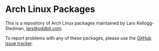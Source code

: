 Arch Linux Packages
===================

This is a repository of Arch Linux packages maintained by Lars Kellogg-Stedman, <lars@oddbit.com>.

To report problems with any of these packages, please use the
[GitHub issue tracker][issues].

[issues]: https://github.com/larsks/archpackages/issues

